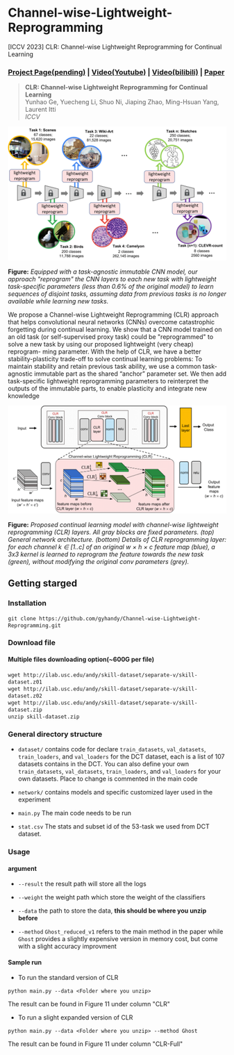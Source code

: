 # Channel-wise-Lightweight-Reprogramming
[ICCV 2023] CLR: Channel-wise Lightweight Reprogramming for Continual Learning

### [Project Page(pending)](http://ilab.usc.edu/) | [Video(Youtube)](https://www.youtube.com/watch?v=hmOtuNC1ANU) | [Video(bilibili)](https://www.bilibili.com/video/BV1tV411F7Jk/?vd_source=23e2f116d5fa70e695869d89c84692ed#reply406652616) | [Paper](https://arxiv.org/pdf/2307.11386.pdf)

> **CLR: Channel-wise Lightweight Reprogramming for Continual Learning** <br>
> Yunhao Ge, Yuecheng Li, Shuo Ni, Jiaping Zhao, Ming-Hsuan Yang, Laurent Itti <br>
> *ICCV*

<div align="center">
    <img src="./docs/Main-figure.png" alt="Editor" width="600">
</div>

**Figure:** *Equipped with a task-agnostic immutable CNN model, our approach "reprogram" the CNN layers to each new task with lightweight task-specific parameters (less than 0.6% of the original model) to learn sequences of disjoint tasks, assuming data from previous tasks is no longer available while learning new tasks.*

We propose a Channel-wise Lightweight Reprogramming (CLR) approach that helps convolutional neural networks (CNNs) overcome catastrophic forgetting during continual learning. We show that a CNN model trained on an old task (or self-supervised proxy task) could be "reprogrammed" to solve a new task by using our proposed lightweight (very cheap) reprogram- ming parameter. With the help of CLR, we have a better stability-plasticity trade-off to solve continual learning problems: To maintain stability and retain previous task ability, we use a common task-agnostic immutable part as the shared “anchor” parameter set. We then add task-specific lightweight reprogramming parameters to reinterpret the outputs of the immutable parts, to enable plasticity and integrate new knowledge

<div align="center">
    <img src="./docs/Main-method.png" alt="Editor" width="600">
</div>

**Figure:** *Proposed continual learning model with channel-wise lightweight reprogramming (CLR) layers. All gray blocks are fixed parameters. (top) General network architecture. (bottom) Details of CLR reprogramming layer: for each channel k ∈ [1..c] of an original w × h × c feature map (blue), a 3x3 kernel is learned to reprogram the feature towards the new task (green), without modifying the original conv parameters (grey).*


## Getting starged

### Installation
```
git clone https://github.com/gyhandy/Channel-wise-Lightweight-Reprogramming.git
```

### Download file

#### Multiple files downloading option(~600G per file)
```
wget http://ilab.usc.edu/andy/skill-dataset/separate-v/skill-dataset.z01
wget http://ilab.usc.edu/andy/skill-dataset/separate-v/skill-dataset.z02
wget http://ilab.usc.edu/andy/skill-dataset/separate-v/skill-dataset.zip
unzip skill-dataset.zip
```

### General directory structure

- `dataset/` contains code for declare `train_datasets`, `val_datasets`, `train_loaders`, and `val_loaders` for the DCT dataset, each is a list of 107 datasets contains in the DCT. You can also define your own `train_datasets`, `val_datasets`, `train_loaders`, and `val_loaders` for your own datasets. Place to change is commented in the main code

- `network/` contains models and specific customized layer used in the experiment

- `main.py` The main code needs to be run

- `stat.csv` The stats and subset id of the 53-task we used from DCT dataset. 

### Usage

#### argument

- `--result` the result path will store all the logs

- `--weight` the weight path which store the weight of the classifiers

- `--data` the path to store the data, **this should be where you unzip before**

- `--method` `Ghost_reduced_v1` refers to the main method in the paper while `Ghost` provides a slightly expensive version in memory cost, but come with a slight accuracy improvment

#### Sample run

- To run the standard version of CLR
```
python main.py --data <Folder where you unzip>
```
The result can be found in Figure 11 under column "CLR"

- To run a slight expanded version of CLR
```
python main.py --data <Folder where you unzip> --method Ghost
```
The result can be found in Figure 11 under column "CLR-Full"
